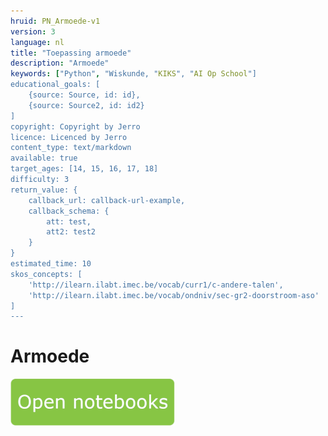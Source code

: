```yaml
---
hruid: PN_Armoede-v1
version: 3
language: nl
title: "Toepassing armoede"
description: "Armoede"
keywords: ["Python", "Wiskunde, "KIKS", "AI Op School"]
educational_goals: [
    {source: Source, id: id}, 
    {source: Source2, id: id2}
]
copyright: Copyright by Jerro
licence: Licenced by Jerro
content_type: text/markdown
available: true
target_ages: [14, 15, 16, 17, 18]
difficulty: 3
return_value: {
    callback_url: callback-url-example,
    callback_schema: {
        att: test,
        att2: test2
    }
}
estimated_time: 10
skos_concepts: [
    'http://ilearn.ilabt.imec.be/vocab/curr1/c-andere-talen', 
    'http://ilearn.ilabt.imec.be/vocab/ondniv/sec-gr2-doorstroom-aso'
]
---
```

# Armoede

[![](embed/Knop.png "Knop")](https://kiks.ilabt.imec.be/jupyterhub/?id=0307 "Notebooks Oefenen met Data")